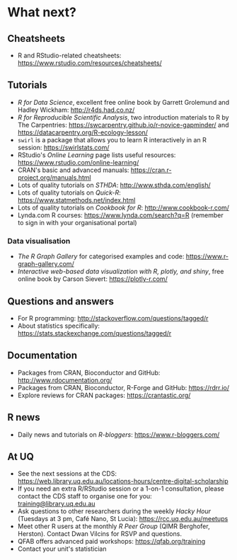 # What next?

## Cheatsheets

* R and RStudio-related cheatsheets: https://www.rstudio.com/resources/cheatsheets/

## Tutorials

* _R for Data Science_, excellent free online book by Garrett Grolemund and Hadley Wickham: http://r4ds.had.co.nz/
* _R for Reproducible Scientific Analysis_, two introduction materials to R by The Carpentries: https://swcarpentry.github.io/r-novice-gapminder/ and https://datacarpentry.org/R-ecology-lesson/
* `swirl` is a package that allows you to learn R interactively in an R session: https://swirlstats.com/
* RStudio's _Online Learning_ page lists useful resources: https://www.rstudio.com/online-learning/
* CRAN's basic and advanced manuals: https://cran.r-project.org/manuals.html
* Lots of quality tutorials on _STHDA_: http://www.sthda.com/english/
* Lots of quality tutorials on _Quick-R_: https://www.statmethods.net/index.html
* Lots of quality tutorials on _Cookbook for R_: http://www.cookbook-r.com/
* Lynda.com R courses: https://www.lynda.com/search?q=R (remember to sign in with your organisational portal)

### Data visualisation

* _The R Graph Gallery_ for categorised examples and code: https://www.r-graph-gallery.com/
* _Interactive web-based data visualization with R, plotly, and shiny_, free online book by Carson Sievert: https://plotly-r.com/

## Questions and answers

* For R programming: http://stackoverflow.com/questions/tagged/r
* About statistics specifically: https://stats.stackexchange.com/questions/tagged/r

## Documentation

* Packages from CRAN, Bioconductor and GitHub: http://www.rdocumentation.org/
* Packages from CRAN, Bioconductor, R-Forge and GitHub: https://rdrr.io/
* Explore reviews for CRAN packages: https://crantastic.org/

## R news

* Daily news and tutorials on _R-bloggers_: https://www.r-bloggers.com/

## At UQ

* See the next sessions at the CDS: https://web.library.uq.edu.au/locations-hours/centre-digital-scholarship
* If you need an extra R/RStudio session or a 1-on-1 consultation, please contact the CDS staff to organise one for you: training@library.uq.edu.au
* Ask questions to other researchers during the weekly _Hacky Hour_ (Tuesdays at 3 pm, Café Nano, St Lucia): https://rcc.uq.edu.au/meetups
* Meet other R users at the monthly _R Peer Group_ (QIMR Berghofer, Herston). Contact Dwan Vilcins for RSVP and questions.
* QFAB offers advanced paid workshops: https://qfab.org/training
* Contact your unit's statistician

